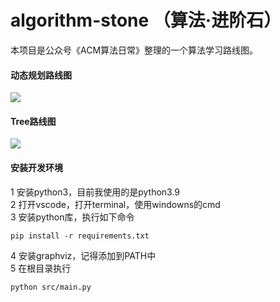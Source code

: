 # algorithm-stone （算法·进阶石）

本项目是公众号《ACM算法日常》整理的一个算法学习路线图。

#### 动态规划路线图
<img src="https://raw.githubusercontent.com/acm-clan/algorithm-stone/main/images/leetcode_dp.svg">

#### Tree路线图
<img src="https://raw.githubusercontent.com/acm-clan/algorithm-stone/main/images/leetcode_tree.svg">

#### 安装开发环境

1 安装python3，目前我使用的是python3.9  
2 打开vscode，打开terminal，使用windowns的cmd  
3 安装python库，执行如下命令  
```shell
pip install -r requirements.txt
```

4 安装graphviz，记得添加到PATH中  
5 在根目录执行  
```shell
python src/main.py
```

